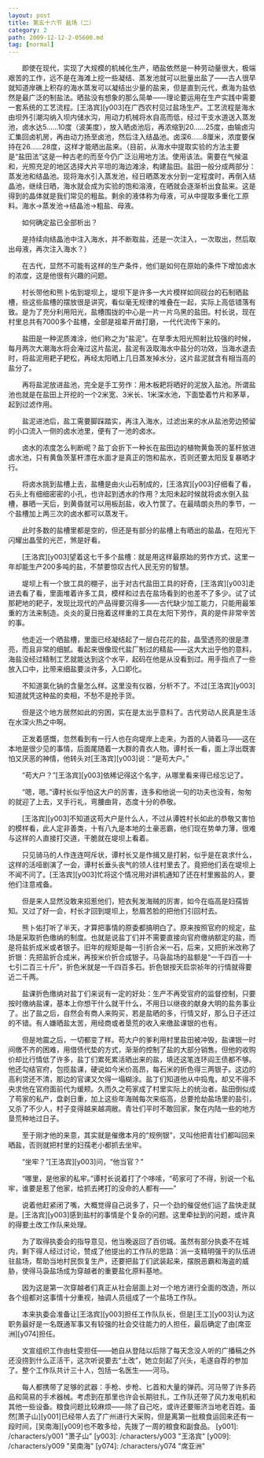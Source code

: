 ```yaml
---
layout: post
title: 第五十六节 盐场（二）
category: 2
path: 2009-12-12-2-05600.md
tag: [normal]
---
```


　　即使在现代，实现了大规模的机械化生产，晒盐依然是一种劳动量很大，极端艰苦的工作，远不是在海滩上挖一些凝结、蒸发池就可以批量出盐了——古人很早就知道岸礁上积存的海水蒸发可以凝结出少量的盐来，但是直到元代，煮海为盐依然是最广泛的制盐法。晒盐没有想象的那么简单——理论要运用在生产实践中需要一套系统的工艺流程。[王洛宾][y003]在广西农村见过盐场生产。工艺流程是海水由坝外引潮沟纳入坝内储水沟，用动力机械将水自高而低，经过干支水道送入蒸发池，卤水达5……10度（波美度），放入晒卤池后，再浓缩到20……25度，由输卤沟汇集回卤机房，再由动力扬至卤池，然后注入结晶池。卤深6……8厘米，浓度要保持在26……28度，这样才能晒出盐来。（目前，从海水中提取实验的方法主要是“盐田法”这是一种古老的而至今仍广泛沿用地方法。使用该法。需要在气候温和，光照充足的地区选择大片平坦的海边滩涂，构建盐田。盐田一般分成两部分：蒸发池和结晶池。现将海水引入蒸发池，经日晒蒸发水分到一定程度时，再倒入结晶池，继续日晒，海水就会成为实验的饱和溶液，在晒就会逐渐析出食盐来。这是得到的晶体就是我们常见的粗盐。剩余的液体称为母液，可从中提取多重化工原料。海水→蒸发池→结晶池→粗盐、母液。

　　如何确定盐已全部析出？

　　是持续向结晶池中注入海水，并不断取盐，还是一次注入，一次取出，然后取出母液，再次注入海水？）

　　在古代，显然不可能有这样的生产条件，他们是如何在原始的条件下增加卤水的浓度，这是他很有兴趣的问题。

　　村长带他和熊卜佑到堤坝上，堤坝下是许多一大片模样如同砚台的石制晒盐槽，些这些盐槽的摆放很是讲究，看似毫无规律的堆叠在一起，实际上高低错落有致。是为了充分利用阳光，盐槽围拢的中心是一片一片乌黑的盐田。村长说，现在村里总共有7000多个盐槽，全部是祖辈开凿打磨，一代代流传下来的。

　　盐田是一种泥质滩涂，他们称之为“盐泥”。在旱季太阳光照射比较强的时候，每月两次大潮海水将会淹过这片盐泥，盐泥有汲取海水中盐分的功效，当海水退去时，将盐泥用耙子耙松，再经太阳晒上几日蒸发掉水分，这片盐泥就含有相当高的盐分了。

　　再将盐泥放进盐池，完全是手工劳作：用木板耙将晒好的泥放入盐池。所谓盐池也就是在盐田上开挖的一个2米宽、3米长、1米深水池，下面垫着竹片和茅草，起到过滤作用。

　　盐泥进池后，盐工需要脚踩踏实，再注入海水，过滤出来的水从盐池旁边预留的小口流入一侧的卤水池里，便有了一池的卤水。

　　卤水的浓度怎么判断呢？盐丁会折下一种长在盐田边的植物黄鱼茨的茎杆放进卤水池，只有黄鱼茨茎杆漂在水面才是真正的饱和盐水，否则还要太阳反复暴晒才行。

　　将卤水挑到盐槽上去，盐槽是由火山石制成的，[王洛宾][y003]仔细看了看，石头上有细细密密的小孔，也许起到透水的作用？太阳未起时候就将卤水倒入盐槽，暴晒一天后，到黄昏就可以用板刮盐，收入竹筐了。在最晴朗炎热的季节，一个盐槽加上两三次的卤水都可以蒸发干。

　　此时多数的盐槽里都是空的，但还是有部分的盐槽上有晒出的盐晶，在阳光下闪耀出晶莹的光芒，煞是好看。

　　[王洛宾][y003]望着这七千多个盐槽：就是用这样最原始的劳作方式，这里一年却能生产200多吨的盐，不禁要惊叹古代人民无穷的智慧。

　　堤坝上有一个放工具的棚子，出于对古代盐田工具的好奇，[王洛宾][y003]走进去看了看，里面堆着许多工具，模样和过去在盐场看到的也差不了多少。试了试那耙地的耙子，发现比现代的产品得要沉得多——古代缺少加工能力，只能用最笨重的方法来制造。炎炎的夏日拖着这样重的工具在太阳下劳作，真的是件非常辛苦的事。

　　他走近一个晒盐槽，里面已经凝结起了一层白花花的盐，晶莹透亮的很是漂亮，而且非常的细腻。看起来很像现代盐厂制过的精盐——这大大出乎他的意料，海盐没经过精制工艺就能达到这个水平，起码在他是从没看到过。用手指点了一些放入口中，比带来细盐要淡许多，入口即化。

　　不知道氯化钠的含量怎么样。这里没有仪器，分析不了。不过[王洛宾][y003]知道就凭这种盐的卖相，不愁不是抢手货。

　　但是这个地方居然如此的穷困，实在是太出乎意料了。古代劳动人民真是生活在水深火热之中啊。

　　正发着感慨，忽然看到有一行人也在向堤岸上走来，为首的人骑着马——这在本地是很少见的事情，后面尾随着一大群的青衣人物。谭村长一看，面上浮出既害怕又厌恶的神情，他转头对[王洛宾][y003]说：“是苟大户。”

　　“苟大户？”[王洛宾][y003]依稀记得这个名字，从哪里看来得已经忘记了。

　　“嗯，嗯。”谭村长似乎怕这大户的厉害，连多和他说一句的功夫也没有，匆匆的就迎了上去，叉手行礼，弯腰曲背，态度十分的恭敬。

　　[王洛宾][y003]不知道这苟大户是什么人，不过从谭姓村长如此的恭敬又害怕的模样看，此人定非善类，十有八九是本地的土豪恶霸，他们现在势单力薄，很难与这样的人直接打交道，干脆就在堤坝上看着。

　　只见骑马的人作连连呵斥状，谭村长又是作揖又是打躬，似乎是在哀求什么，这样的活哑剧演了一会，谭村长垂头丧气的领人往村里去了。竟把他们丢在堤坝上不闻不问了。[王洛宾][y003]忙将这个情况用对讲机通知了还在村里搬盐的人，要他们注意戒备。

　　但是来人显然没敢来招惹他们，短衣髡发海贼的厉害，如今在临高是妇孺皆知。又过了好一会，村长才回到堤坝上，愁眉苦脸的把他们引回村去。

　　熊卜佑打听了半天，才算把事情的原委都搞明白了。原来按照官府的规定，盐场是采取折色缴纳的制度。也就是说盐丁们并不需要直接向官府缴纳额定的盐，而是将盐折成米或者银子。旧年的规矩是每一引折合米一石，后来，又把折米改称了折银：先把盐折合成米，再按米价折合成银子。马袅盐场的盐额是“一千四百一十七引二百三十斤”，折色米就是一千四百多石。折色银按天启崇祯年的行情就得要近二千两。

　　盐课折色缴纳对盐丁们来说有一定的好处：生产不再受官府的监督控制，只要按时缴纳盐课，基本上你想干什么就干什么，不用日以继夜的献身大明的盐务事业了。出了盐之后，自然会有商人来购买，若是盐晒的多，行情又好，那么日子还过的不错。有人嫌晒盐太苦，用经商或者垦荒的收入来缴盐课银的也有。

　　但是地震之后，一切都变了样。苟大户的爹利用村里盐田被冲毁，盐课银一时间缴不齐的困难，用借债代垫的方式，渐渐的控制了盐的大部分销售。但他的收购价却比行情低了许多，盐丁们累死累活晒出来的盐，填还这笔连环阎王债都不够。他还勾结官府，包揽盐课，硬说如今米价高昂，每石米的折色得三两银子。这边的高利贷还不清，那边的官课又欠得一塌糊涂。盐丁们知道他从中捣鬼，却又不得不央求他在官府面前代为缓颊。久而久之苟家成了村里实际上的统治者。盐田倒似成了苟家的私产，盘剥日重，加上这些年海贼每次来临高，总要抢劫盐场里的盐引，又杀了不少人，村子变得越来越凋敝。青壮们平时不敢回家，聚在内陆一些的地方垦荒种地过日子。

　　至于刚才他的来意，其实就是催缴本月的“规例银”，又叫他把青壮们都叫回来晒盐，否则就把村里的妇孺老小都抓去坐牢。

　　“坐牢？”[王洛宾][y003]问，“他当官？”

　　“哪里，是他家的私牢。”谭村长说着打了个哆嗦，“苟家可了不得，别说一个私牢，谁要是惹了他家，给抓去拷打的没命的人都有——”

　　说着他赶紧闭了嘴，大概觉得自己说多了，只一个劲的催促他们运了盐快走就是。[王洛宾][y003]感到盐村的事情是个复杂的问题。这里牵扯到的问题，或许真的得要土改工作队来处理。

　　为了取得执委会的指导意见，他当晚返回了百仞城。虽然有部分执委不在城内，剩下得人经过讨论，赞成了他提出的工作队的思路：派一支精明强干的队伍进驻盐场，帮助当地村民恢复生产，还要把盐丁们武装起来，摆脱恶霸和海盗的威胁，使得马袅盐场成为穿越者的重要盐化原料基地。

　　因为这是第一次穿越者们真正从社会层面上对一个地方进行全面的改造，所以各个组都对这事情十分重视，抽调人员组成了一个盐场工作队。

　　本来执委会准备让[王洛宾][y003]担任工作队队长，但是[王工][y003]认为这职务最好是一名既通军事又有较强的社会交往能力的人担任，最后确定了由[席亚洲][y074]担任。

　　文宣组织工作由杜雯担任——她自从登陆以后除了每天念没人听的广播稿之外还没捞到什么正活干，这次听说要去“土改”，她立刻起了兴头，毛遂自荐的参加了。整个工作队共计三十人，包括一名医生——河马。

　　每人都携带了足够的武器：手枪、步枪、匕首和大量的弹药。河马带了许多药品和简易的手术器械。考虑到在那里也许会长期驻扎，工作队还带了风力发电机和其他一些设备。粮食问题比较麻烦——除了自己吃，或许还要赈济当地老百姓。虽然[萧子山][y001]已经带人去了广州进行大采购，但是离第一批粮食运回来还有一段时间，[吴南海][y009]也不敢多给，先拨了一周的粮食和副食品。
[y001]: /characters/y001 "萧子山"
[y003]: /characters/y003 "王洛宾"
[y009]: /characters/y009 "吴南海"
[y074]: /characters/y074 "席亚洲"
